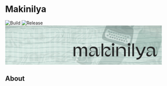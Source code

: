 

# Makinilya
![Build](https://github.com/coreapostrophe/makinilya/actions/workflows/release.yml/badge.svg) ![Release](https://github.com/coreapostrophe/makinilya/actions/workflows/rust.yml/badge.svg)
![Makinilya Cover](./assets/makinilya-cover.jpg)

## About